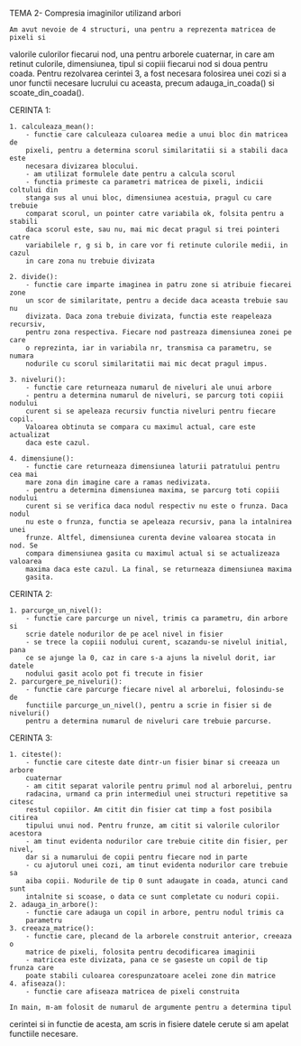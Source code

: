 TEMA 2- Compresia imaginilor utilizand arbori

    Am avut nevoie de 4 structuri, una pentru a reprezenta matricea de pixeli si
valorile culorilor fiecarui nod, una pentru arborele cuaternar, in care am
retinut culorile, dimensiunea, tipul si copiii fiecarui nod si doua pentru
coada. Pentru rezolvarea cerintei 3, a fost necesara folosirea unei cozi si a
unor functii necesare lucrului cu aceasta, precum adauga_in_coada() si
scoate_din_coada().

CERINTA 1:

    1. calculeaza_mean():
        - functie care calculeaza culoarea medie a unui bloc din matricea de
        pixeli, pentru a determina scorul similaritatii si a stabili daca este
        necesara divizarea blocului.
        - am utilizat formulele date pentru a calcula scorul
        - functia primeste ca parametri matricea de pixeli, indicii coltului din
        stanga sus al unui bloc, dimensiunea acestuia, pragul cu care trebuie
        comparat scorul, un pointer catre variabila ok, folsita pentru a stabili
        daca scorul este, sau nu, mai mic decat pragul si trei pointeri catre
        variabilele r, g si b, in care vor fi retinute culorile medii, in cazul
        in care zona nu trebuie divizata

    2. divide():
        - functie care imparte imaginea in patru zone si atribuie fiecarei zone
        un scor de similaritate, pentru a decide daca aceasta trebuie sau nu
        divizata. Daca zona trebuie divizata, functia este reapeleaza recursiv,
        pentru zona respectiva. Fiecare nod pastreaza dimensiunea zonei pe care
        o reprezinta, iar in variabila nr, transmisa ca parametru, se numara
        nodurile cu scorul similaritatii mai mic decat pragul impus.

    3. niveluri():
        - functie care returneaza numarul de niveluri ale unui arbore
        - pentru a determina numarul de niveluri, se parcurg toti copiii nodului
        curent si se apeleaza recursiv functia niveluri pentru fiecare copil.
        Valoarea obtinuta se compara cu maximul actual, care este actualizat
        daca este cazul.

    4. dimensiune():
        - functie care returneaza dimensiunea laturii patratului pentru cea mai
        mare zona din imagine care a ramas nedivizata.
        - pentru a determina dimensiunea maxima, se parcurg toti copiii nodului
        curent si se verifica daca nodul respectiv nu este o frunza. Daca nodul
        nu este o frunza, functia se apeleaza recursiv, pana la intalnirea unei
        frunze. Altfel, dimensiunea curenta devine valoarea stocata in nod. Se
        compara dimensiunea gasita cu maximul actual si se actualizeaza valoarea
        maxima daca este cazul. La final, se returneaza dimensiunea maxima
        gasita.

CERINTA 2:

    1. parcurge_un_nivel():
        - functie care parcurge un nivel, trimis ca parametru, din arbore si
        scrie datele nodurilor de pe acel nivel in fisier
        - se trece la copiii nodului curent, scazandu-se nivelul initial, pana
        ce se ajunge la 0, caz in care s-a ajuns la nivelul dorit, iar datele
        nodului gasit acolo pot fi trecute in fisier
    2. parcurgere_pe_niveluri():
        - functie care parcurge fiecare nivel al arborelui, folosindu-se de
        functiile parcurge_un_nivel(), pentru a scrie in fisier si de niveluri()
        pentru a determina numarul de niveluri care trebuie parcurse.

CERINTA 3:

    1. citeste():
        - functie care citeste date dintr-un fisier binar si creeaza un arbore
        cuaternar
        - am citit separat valorile pentru primul nod al arborelui, pentru
        radacina, urmand ca prin intermediul unei structuri repetitive sa citesc
        restul copiilor. Am citit din fisier cat timp a fost posibila citirea
        tipului unui nod. Pentru frunze, am citit si valorile culorilor acestora
        - am tinut evidenta nodurilor care trebuie citite din fisier, per nivel,
        dar si a numarului de copii pentru fiecare nod in parte
        - cu ajutorul unei cozi, am tinut evidenta nodurilor care trebuie sa
        aiba copii. Nodurile de tip 0 sunt adaugate in coada, atunci cand sunt
        intalnite si scoase, o data ce sunt completate cu noduri copii.
    2. adauga_in_arbore():
        - functie care adauga un copil in arbore, pentru nodul trimis ca
        parametru
    3. creeaza_matrice():
        - functie care, plecand de la arborele construit anterior, creeaza o
        matrice de pixeli, folosita pentru decodificarea imaginii
        - matricea este divizata, pana ce se gaseste un copil de tip frunza care
        poate stabili culoarea corespunzatoare acelei zone din matrice
    4. afiseaza():
        - functie care afiseaza matricea de pixeli construita

    In main, m-am folosit de numarul de argumente pentru a determina tipul
cerintei si in functie de acesta, am scris in fisiere datele cerute si am apelat
functiile necesare.